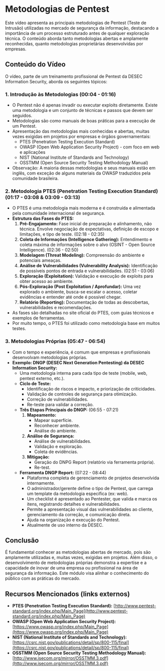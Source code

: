 # Metodologias de Pentest

Este vídeo apresenta as principais metodologias de Pentest (Teste de Intrusão) utilizadas no mercado de segurança da informação, destacando a importância de um processo estruturado antes de qualquer exploração técnica. O conteúdo aborda tanto metodologias abertas e amplamente reconhecidas, quanto metodologias proprietárias desenvolvidas por empresas.

## Conteúdo do Vídeo

O vídeo, parte de um treinamento profissional de Pentest da DESEC Information Security, aborda os seguintes tópicos:

### 1. Introdução às Metodologias (00:04 - 01:16)
- O Pentest não é apenas invadir ou executar exploits diretamente. Existe uma metodologia e um conjunto de técnicas e passos que devem ser seguidos.
- Metodologias são como manuais de boas práticas para a execução de um Pentest.
- Apresentação das metodologias mais conhecidas e abertas, muitas vezes exigidas em projetos por empresas e órgãos governamentais:
    - PTES (Penetration Testing Execution Standard)
    - OWASP (Open Web Application Security Project) - com foco em web e aplicações
    - NIST (National Institute of Standards and Technology)
    - OSSTMM (Open Source Security Testing Methodology Manual)
- Observação: A maioria dessas metodologias e seus manuais estão em inglês, com exceção de alguns materiais da OWASP traduzidos pela comunidade brasileira.

### 2. Metodologia PTES (Penetration Testing Execution Standard) (01:17 - 03:08 & 03:09 - 03:13)
- O PTES é uma metodologia mais moderna e é construída e alimentada pela comunidade internacional de segurança.
- **Estrutura das Fases do PTES:**
    1.  **Pré-Engajamento:** Fase inicial de preparação e alinhamento, não técnica. Envolve negociação de expectativas, definição de escopo e limitações, e tipo de teste. (02:18 - 02:35)
    2.  **Coleta de Informações (Intelligence Gathering):** Entendimento e coleta máxima de informações sobre o alvo (OSINT - Open Source Intelligence). (02:36 - 02:50)
    3.  **Modelagem (Threat Modeling):** Compreensão do ambiente e potenciais ameaças.
    4.  **Análise de Vulnerabilidades (Vulnerability Analysis):** Identificação de possíveis pontos de entrada e vulnerabilidades. (02:51 - 03:06)
    5.  **Exploração (Exploitation):** Validação e execução de exploits para obter acesso ao ambiente.
    6.  **Pós-Exploração (Post Exploitation / Aprofundar):** Uma vez explorado o ambiente, busca-se escalar o acesso, coletar evidências e entender até onde é possível chegar.
    7.  **Relatório (Reporting):** Documentação de todas as descobertas, vulnerabilidades e recomendações.
- As fases são detalhadas no site oficial do PTES, com guias técnicos e exemplos de ferramentas.
- Por muito tempo, o PTES foi utilizado como metodologia base em muitos testes.

### 3. Metodologias Próprias (05:47 - 06:54)
- Com o tempo e experiência, é comum que empresas e profissionais desenvolvam metodologias próprias.
- **Exemplo: DNGP (DESEC Next Generation Pentesting) da DESEC Information Security:**
    - Uma metodologia interna para cada tipo de teste (mobile, web, pentest externo, etc.).
    - **Ciclo de Teste:**
        - Identificação de riscos e impacto, e priorização de criticidades.
        - Validação de controles de segurança para otimização.
        - Correção de vulnerabilidades.
        - Re-teste para validar a correção.
    - **Três Etapas Principais do DNGP:** (06:55 - 07:21)
        1.  **Mapeamento:**
            - Mapear superfície.
            - Reconhecer ambiente.
            - Análise do ambiente.
        2.  **Análise de Segurança:**
            - Análise de vulnerabilidades.
            - Validação e exploração.
            - Coleta de evidências.
        3.  **Mitigação:**
            - Geração do DNPG Report (relatório via ferramenta própria).
            - Re-test.
    - **Ferramenta DNGP Report:** (07:22 - 08:44)
        - Plataforma completa de gerenciamento de projetos desenvolvida internamente.
        - O administrador/gerente define o tipo de Pentest, que carrega um template da metodologia específica (ex: web).
        - Um checklist é apresentado ao Pentester, que valida e marca os itens, registrando detalhes e vulnerabilidades.
        - Permite a apresentação visual das vulnerabilidades ao cliente, gerenciamento da correção, e comunicação direta.
        - Ajuda na organização e execução do Pentest.
        - Atualmente de uso interno da DESEC.

## Conclusão

É fundamental conhecer as metodologias abertas de mercado, pois são amplamente utilizadas e, muitas vezes, exigidas em projetos. Além disso, o desenvolvimento de metodologias próprias demonstra a expertise e a capacidade de inovar de uma empresa ou profissional na área de segurança da informação. Este módulo visa alinhar o conhecimento do público com as práticas do mercado.

## Recursos Mencionados (links externos)

* **PTES (Penetration Testing Execution Standard):** [http://www.pentest-standard.org/index.php/Main_Page](http://www.pentest-standard.org/index.php/Main_Page)
* **OWASP (Open Web Application Security Project):** [https://www.owasp.org/index.php/Main_Page](https://www.owasp.org/index.php/Main_Page)
* **NIST (National Institute of Standards and Technology):** [https://csrc.nist.gov/publications/detail/sp/800-115/final](https://csrc.nist.gov/publications/detail/sp/800-115/final)
* **OSSTMM (Open Source Security Testing Methodology Manual):** [http://www.isecom.org/mirror/OSSTMM.3.pdf](http://www.isecom.org/mirror/OSSTMM.3.pdf)
